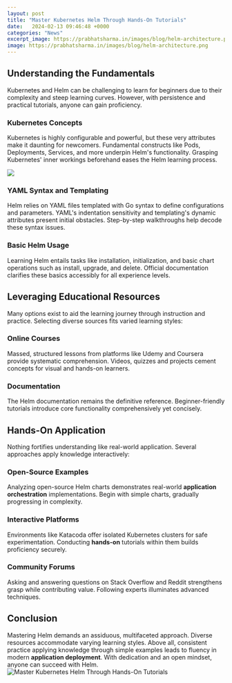 ```yaml
---
layout: post
title: "Master Kubernetes Helm Through Hands-On Tutorials"
date:   2024-02-13 09:46:48 +0000
categories: "News"
excerpt_image: https://prabhatsharma.in/images/blog/helm-architecture.png
image: https://prabhatsharma.in/images/blog/helm-architecture.png
---
```


## Understanding the Fundamentals
Kubernetes and Helm can be challenging to learn for beginners due to their complexity and steep learning curves. However, with persistence and practical tutorials, anyone can gain proficiency. 
### **Kubernetes Concepts** 
Kubernetes is highly configurable and powerful, but these very attributes make it daunting for newcomers. Fundamental constructs like Pods, Deployments, Services, and more underpin Helm's functionality. Grasping Kubernetes' inner workings beforehand eases the Helm learning process. 

![](https://devops-monk.com/images/HelmKubernetesDistro.png)
### **YAML Syntax and Templating**
Helm relies on YAML files templated with Go syntax to define configurations and parameters. YAML's indentation sensitivity and templating's dynamic attributes present initial obstacles. Step-by-step walkthroughs help decode these syntax issues.
### **Basic Helm Usage**
Learning Helm entails tasks like installation, initialization, and basic chart operations such as install, upgrade, and delete. Official documentation clarifies these basics accessibly for all experience levels. 
## Leveraging Educational Resources
Many options exist to aid the learning journey through instruction and practice. Selecting diverse sources fits varied learning styles:
### **Online Courses** 
Massed, structured lessons from platforms like Udemy and Coursera provide systematic comprehension. Videos, quizzes and projects cement concepts for visual and hands-on learners.
### **Documentation**
The Helm documentation remains the definitive reference. Beginner-friendly tutorials introduce core functionality comprehensively yet concisely. 
## Hands-On Application
Nothing fortifies understanding like real-world application. Several approaches apply knowledge interactively: 
### **Open-Source Examples**  
Analyzing open-source Helm charts demonstrates real-world **application orchestration** implementations. Begin with simple charts, gradually progressing in complexity.
### **Interactive Platforms**
Environments like Katacoda offer isolated Kubernetes clusters for safe experimentation. Conducting **hands-on** tutorials within them builds proficiency securely.
### **Community Forums**  
Asking and answering questions on Stack Overflow and Reddit strengthens grasp while contributing value. Following experts illuminates advanced techniques.
## Conclusion
Mastering Helm demands an assiduous, multifaceted approach. Diverse resources accommodate varying learning styles. Above all, consistent practice applying knowledge through simple examples leads to fluency in modern **application deployment**. With dedication and an open mindset, anyone can succeed with Helm.
 ![Master Kubernetes Helm Through Hands-On Tutorials](https://prabhatsharma.in/images/blog/helm-architecture.png)